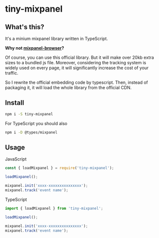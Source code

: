 # tiny-mixpanel

## What's this?

It's a minium mixpanel library written in TypeScript.

**Why not [mixpanel-browser](https://www.npmjs.com/package/mixpanel-browser)?**

Of course, you can use this official library. But it will make over 20kb extra sizes to a bundled js file. Moreover, considering the tracking system is widely used on every page, it will significantly increase the cost of your traffic.

So I rewrite the official embedding code by typescript. Then, instead of packaging it, it will load the whole library from the official CDN.

## Install

```bash
npm i -S tiny-mixpanel
```

For TypeScript you should also

```bash
npm i -D @types/mixpanel
```

## Usage

JavaScript

```javascript
const { loadMixpanel } = require('tiny-mixpanel');

loadMixpanel();

mixpanel.init('xxxx-xxxxxxxxxxxxxxx');
mixpanel.track('event name');
```

TypeScript

```typescript
import { loadMixpanel } from 'tiny-mixpanel';

loadMixpanel();

mixpanel.init('xxxx-xxxxxxxxxxxxxxx');
mixpanel.track('event name');
```
